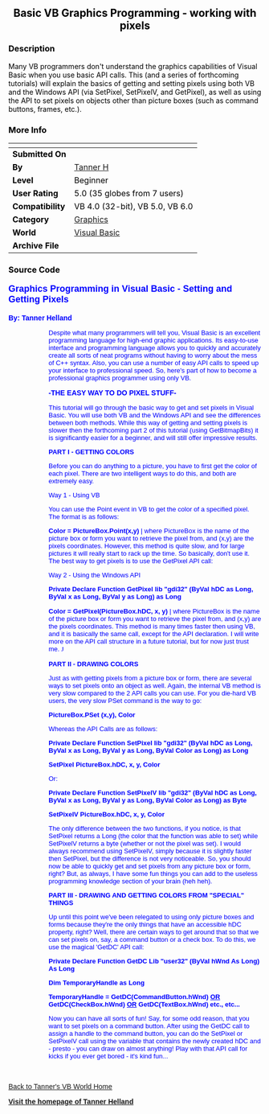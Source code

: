 ﻿<div align="center">

## Basic VB Graphics Programming \- working with pixels


</div>

### Description

Many VB programmers don't understand the graphics capabilities of Visual Basic when you use basic API calls. This (and a series of forthcoming tutorials) will explain the basics of getting and setting pixels using both VB and the Windows API (via SetPixel, SetPixelV, and GetPixel), as well as using the API to set pixels on objects other than picture boxes (such as command buttons, frames, etc.).
 
### More Info
 


<span>             |<span>
---                |---
**Submitted On**   |
**By**             |[Tanner H](https://github.com/Planet-Source-Code/PSCIndex/blob/master/ByAuthor/tanner-h.md)
**Level**          |Beginner
**User Rating**    |5.0 (35 globes from 7 users)
**Compatibility**  |VB 4\.0 \(32\-bit\), VB 5\.0, VB 6\.0
**Category**       |[Graphics](https://github.com/Planet-Source-Code/PSCIndex/blob/master/ByCategory/graphics__1-46.md)
**World**          |[Visual Basic](https://github.com/Planet-Source-Code/PSCIndex/blob/master/ByWorld/visual-basic.md)
**Archive File**   |[](https://github.com/Planet-Source-Code/tanner-h-basic-vb-graphics-programming-working-with-pixels__1-25820/archive/master.zip)





### Source Code

<HTML>
<HEAD>
<META HTTP-EQUIV="Content-Type" CONTENT="text/html; charset=windows-1252">
<META NAME="Generator" CONTENT="Microsoft Word 97">
<TITLE>Tanner's VB World - Graphics Programming in Visual Basic Tutorial: Setting and Getting Pixels</TITLE>
<META NAME="keywords" CONTENT="Visual Basic, Graphic Programming, Graphics Programming, SetPixel, SetPixelV, GetPixel, API Graphics calls, Tanner, Helland, PSet, Point, Extract RGB, Red, Green, Blue, Tutorial, Information, GetDC, Tanner's VB World">
<META NAME="Version" CONTENT="8.0.4308">
<META NAME="Date" CONTENT="8/15/00">
<META NAME="Template" CONTENT="C:\Program Files\Microsoft Office\Office\Html.dot">
</HEAD>
<BODY TEXT="#000000" LINK="#0000ff" VLINK="#800080" BACKGROUND="tannerhelland.50megs.com/backgrounds/stone.gif">
<B><FONT FACE="Arial" SIZE=4 COLOR="#0000ff"><P>Graphics Programming in Visual Basic - Setting and Getting Pixels </P>
</FONT><FONT FACE="Arial" COLOR="#0000ff"><P>By: Tanner Helland</P><DIR>
<DIR>
</B></FONT><FONT FACE="Arial" SIZE=2 COLOR="#0000ff"><P>Despite what many programmers will tell you, Visual Basic is an excellent programming language for high-end graphic applications. Its easy-to-use interface and programming language allows you to quickly and accurately create all sorts of neat programs without having to worry about the mess of C++ syntax. Also, you can use a number of easy API calls to speed up your interface to professional speed. So, here's part of how to become a professional graphics programmer using only VB.</P>
</FONT><B><FONT FACE="Arial" COLOR="#0000ff"><P>-THE EASY WAY TO DO PIXEL STUFF-</P>
</B></FONT><FONT FACE="Arial" SIZE=2 COLOR="#0000ff"><P>This tutorial will go through the basic way to get and set pixels in Visual Basic. You will use both VB and the Windows API and see the differences between both methods. While this way of getting and setting pixels is slower then the forthcoming part 2 of this tutorial (using GetBitmapBits) it is significantly easier for a beginner, and will still offer impressive results.</P>
<B><P>PART I - GETTING COLORS</P>
</B><P>Before you can do anything to a picture, you have to first get the color of each pixel. There are two intelligent ways to do this, and both are extremely easy.</P>
<P>Way 1 - Using VB</P>
<P>You can use the Point event in VB to get the color of a specified pixel. The format is as follows:</P>
<B><P>Color = PictureBox.Point(x,y)</B> | where PictureBox is the name of the picture box or form you want to retrieve the pixel from, and (x,y) are the pixels coordinates. However, this method is quite slow, and for large pictures it will really start to rack up the time. So basically, don't use it. The best way to get pixels is to use the GetPixel API call:</P>
<P>Way 2 - Using the Windows API</P>
<B><P>Private Declare Function GetPixel lib "gdi32" (ByVal hDC as Long, ByVal x as Long, ByVal y as Long) as Long</P>
<P>Color = GetPixel(PictureBox.hDC, x, y)</B> | where PictureBox is the name of the picture box or form you want to retrieve the pixel from, and (x,y) are the pixels coordinates. This method is many times faster then using VB, and it is basically the same call, except for the API declaration. I will write more on the API call structure in a future tutorial, but for now just trust me. </FONT><FONT FACE="Wingdings" SIZE=2 COLOR="#0000ff">J</FONT><FONT FACE="Arial" SIZE=2 COLOR="#0000ff"> </P>
<B><P>PART II - DRAWING COLORS</P>
</B><P>Just as with getting pixels from a picture box or form, there are several ways to set pixels onto an object as well. Again, the internal VB method is very slow compared to the 2 API calls you can use. For you die-hard VB users, the very slow PSet command is the way to go:</P>
<B><P>PictureBox.PSet (x,y), Color</P>
</B><P>Whereas the API Calls are as follows:</P>
<B><P>Private Declare Function SetPixel lib "gdi32" (ByVal hDC as Long, ByVal x as Long, ByVal y as Long, ByVal Color as Long) as Long</P>
<P>SetPixel PictureBox.hDC, x, y, Color</P>
</B><P>Or:</P>
<B><P>Private Declare Function SetPixelV lib "gdi32" (ByVal hDC as Long, ByVal x as Long, ByVal y as Long, ByVal Color as Long) as Byte</P>
<P>SetPixelV PictureBox.hDC, x, y, Color</P>
</B><P>The only difference between the two functions, if you notice, is that SetPixel returns a Long (the color that the function was able to set) while SetPixelV returns a byte (whether or not the pixel was set). I would always recommend using SetPixelV, simply because it is slightly faster then SetPixel, but the difference is not very noticeable. So, you should now be able to quickly get and set pixels from any picture box or form, right? But, as always, I have some fun things you can add to the useless programming knowledge section of your brain (heh heh).</P>
<B><P>PART III - DRAWING AND GETTING COLORS FROM "SPECIAL" THINGS</P>
</B><P>Up until this point we've been relegated to using only picture boxes and forms because they're the only things that have an accessible hDC property, right? Well, there are certain ways to get around that so that we can set pixels on, say, a command button or a check box. To do this, we use the magical 'GetDC' API call:</P>
<B><P>Private Declare Function GetDC Lib "user32" (ByVal hWnd As Long) As Long</P>
<P>Dim TemporaryHandle as Long</P>
<P>TemporaryHandle = GetDC(CommandButton.hWnd) <U>OR</U> GetDC(CheckBox.hWnd) <U>OR</U> GetDC(TextBox.hWnd) etc., etc...</P>
</B><P>Now you can have all sorts of fun! Say, for some odd reason, that you want to set pixels on a command button. After using the GetDC call to assign a handle to the command button, you can do the SetPixel or SetPixelV call using the variable that contains the newly created hDC and - presto - you can draw on almost anything! Play with that API call for kicks if you ever get bored - it's kind fun...</P>
</FONT><P> </P></DIR>
</DIR>
<P><A HREF="http://tannerhelland.50megs.com/VBStuff.htm"><FONT FACE="Arial">Back to Tanner's VB World Home</FONT></A></P>
<P><A HREF="http://tannerhelland.50megs.com"><B><FONT FACE="Arial">Visit the homepage of Tanner Helland</B></FONT></A></P></BODY>
</HTML>

